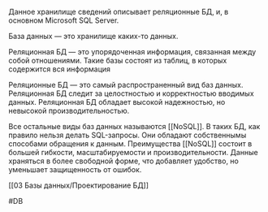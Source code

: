 Данное хранилище сведений описывает реляционные БД, и, в основном Microsoft SQL Server.

База данных — это хранилище каких-то данных.

Реляционная БД — это упорядоченная информация, связанная между собой отношениями. Такие базы состоят из таблиц, в которых содержится вся информация

Реляционные БД — это самый распространенный вид баз данных. Реляционная БД следит за целостностью и корректностью вводимых данных. Реляционная БД обладает высокой надежностью, но невысокой производительностью.

Все остальные виды баз данных называются [[NoSQL]]. В таких БД, как правило нельзя делать SQL-запросы. Они обладают собственнымы способами обращения к данным. Преимущества [[NoSQL]] состоит в большей гибкости, масштабируемости и производительности. Данные храняться в более свободной форме, что добавляет удобство, но уменьшает защищенность от ошибок.

[[03 Базы данных/Проектирование БД]]

#DB
